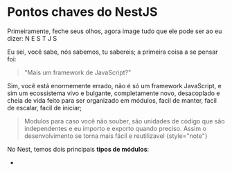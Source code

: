 # Pontos chaves do NestJS

Primeiramente, feche seus olhos, agora image tudo que ele pode ser ao eu dizer: N E S T J S

Eu sei, você sabe, nós sabemos, tu sabereis; a primeira coisa a se pensar foi: 

> "Mais um framework de JavaScript?"

Sim, você está enormemente errado, não é só um framework JavaScript, e sim um ecossistema vivo e bulgante, completamente novo, desacoplado e cheia de vida feito para ser organizado em módulos, facil de manter, facil de escalar, facil de iniciar;

> Modulos para caso você não souber, são unidades de código que são independentes e eu importo e exporto quando preciso. Assim o desenvolvimento se torna mais fácil e reutilizavel 
> {style="note"}


No Nest, temos dois principais **tipos de módulos**:

- 